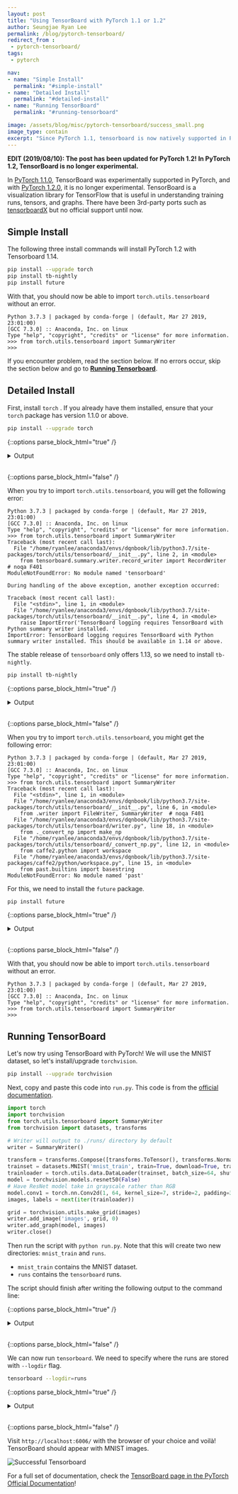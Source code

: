 ```yaml
---
layout: post
title: "Using TensorBoard with PyTorch 1.1 or 1.2"
author: Seungjae Ryan Lee
permalink: /blog/pytorch-tensorboard/
redirect_from :
 - pytorch-tensorboard/
tags:
 - pytorch

nav:
- name: "Simple Install"
  permalink: "#simple-install"
- name: "Detailed Install"
  permalink: "#detailed-install"
- name: "Running TensorBoard"
  permalink: "#running-tensorboard"

image: /assets/blog/misc/pytorch-tensorboard/success_small.png
image_type: contain
excerpt: "Since PyTorch 1.1, tensorboard is now natively supported in PyTorch. This post contains detailed instuctions to install tensorboard."
---
```


**EDIT (2019/08/10): The post has been updated for PyTorch 1.2! In PyTorch 1.2, TensorBoard is no longer experimental.**

In [PyTorch 1.1.0](https://github.com/pytorch/pytorch/releases/tag/v1.1.0), TensorBoard was experimentally supported in PyTorch, and with [PyTorch 1.2.0](https://github.com/pytorch/pytorch/releases/tag/v1.2.0), it is no longer experimental. TensorBoard is a visualization library for TensorFlow that is useful in understanding training runs, tensors, and graphs. There have been 3rd-party ports such as [tensorboardX](https://github.com/lanpa/tensorboardX) but no official support until now.

## Simple Install

The following three install commands will install PyTorch 1.2 with Tensorboard 1.14.

```bash
pip install --upgrade torch
pip install tb-nightly
pip install future
```

With that, you should now be able to import `torch.utils.tensorboard` without an error.

```
Python 3.7.3 | packaged by conda-forge | (default, Mar 27 2019, 23:01:00) 
[GCC 7.3.0] :: Anaconda, Inc. on linux
Type "help", "copyright", "credits" or "license" for more information.
>>> from torch.utils.tensorboard import SummaryWriter
>>>
```

If you encounter problem, read the section below. If no errors occur, skip the section below and go to [**Running Tensorboard**](#running-tensorboard).

## Detailed Install

First, install `torch` . If you already have them installed, ensure that your `torch` package has version 1.1.0 or above.

```bash
pip install --upgrade torch
```

{::options parse_block_html="true" /}

<details><summary markdown="span">Output</summary>
```
Collecting torch
  Downloading https://files.pythonhosted.org/packages/ac/23/a4b5c189dd624411ec84613b717594a00480282b949e3448d189c4aa4e47/torch-1.1.0-cp37-cp37m-manylinux1_x86_64.whl (676.9MB)
     |████████████████████████████████| 676.9MB 18kB/s 
Collecting numpy (from torch)
  Downloading https://files.pythonhosted.org/packages/bb/76/24e9f32c78e6f6fb26cf2596b428f393bf015b63459468119f282f70a7fd/numpy-1.16.3-cp37-cp37m-manylinux1_x86_64.whl (17.3MB)
     |████████████████████████████████| 17.3MB 1.2MB/s 
Installing collected packages: numpy, torch
Successfully installed numpy-1.16.3 torch-1.1.0
```
</details>
<br/>

{::options parse_block_html="false" /}


When you try to import `torch.utils.tensorboard`, you will get the following error:

```
Python 3.7.3 | packaged by conda-forge | (default, Mar 27 2019, 23:01:00) 
[GCC 7.3.0] :: Anaconda, Inc. on linux
Type "help", "copyright", "credits" or "license" for more information.
>>> from torch.utils.tensorboard import SummaryWriter
Traceback (most recent call last):
  File "/home/ryanlee/anaconda3/envs/dqnbook/lib/python3.7/site-packages/torch/utils/tensorboard/__init__.py", line 2, in <module>
    from tensorboard.summary.writer.record_writer import RecordWriter  # noqa F401
ModuleNotFoundError: No module named 'tensorboard'

During handling of the above exception, another exception occurred:

Traceback (most recent call last):
  File "<stdin>", line 1, in <module>
  File "/home/ryanlee/anaconda3/envs/dqnbook/lib/python3.7/site-packages/torch/utils/tensorboard/__init__.py", line 4, in <module>
    raise ImportError('TensorBoard logging requires TensorBoard with Python summary writer installed. '
ImportError: TensorBoard logging requires TensorBoard with Python summary writer installed. This should be available in 1.14 or above.
```

The stable release of `tensorboard` only offers 1.13, so we need to install `tb-nightly`.

```bash
pip install tb-nightly
```

{::options parse_block_html="true" /}

<details><summary markdown="span">Output</summary>
```
Collecting tb-nightly
  Downloading https://files.pythonhosted.org/packages/04/e8/4916104a15bc768a18bda13d18e15d500c01fd1f2fef09920f2e5ff27537/tb_nightly-1.14.0a20190501-py3-none-any.whl (3.1MB)
     |████████████████████████████████| 3.1MB 884kB/s 
Requirement already satisfied: numpy>=1.12.0 in /home/ryanlee/anaconda3/envs/dqnbook/lib/python3.7/site-packages (from tb-nightly) (1.16.3)
Collecting six (from tb-nightly)
  Using cached https://files.pythonhosted.org/packages/73/fb/00a976f728d0d1fecfe898238ce23f502a721c0ac0ecfedb80e0d88c64e9/six-1.12.0-py2.py3-none-any.whl
Requirement already satisfied: wheel>=0.26; python_version >= "3" in /home/ryanlee/anaconda3/envs/dqnbook/lib/python3.7/site-packages (from tb-nightly) (0.33.1)
Collecting absl-py>=0.4 (from tb-nightly)
  Downloading https://files.pythonhosted.org/packages/da/3f/9b0355080b81b15ba6a9ffcf1f5ea39e307a2778b2f2dc8694724e8abd5b/absl-py-0.7.1.tar.gz (99kB)
     |████████████████████████████████| 102kB 4.5MB/s 
Collecting werkzeug>=0.11.15 (from tb-nightly)
  Downloading https://files.pythonhosted.org/packages/18/79/84f02539cc181cdbf5ff5a41b9f52cae870b6f632767e43ba6ac70132e92/Werkzeug-0.15.2-py2.py3-none-any.whl (328kB)
     |████████████████████████████████| 337kB 4.6MB/s 
Collecting protobuf>=3.6.0 (from tb-nightly)
  Downloading https://files.pythonhosted.org/packages/19/a5/ac51df34cdf4739574492ed4903c11dadd72a7bec4a31bb0496f4f50fc19/protobuf-3.7.1-cp37-cp37m-manylinux1_x86_64.whl (1.2MB)
     |████████████████████████████████| 1.2MB 6.0MB/s 
Collecting markdown>=2.6.8 (from tb-nightly)
  Downloading https://files.pythonhosted.org/packages/f5/e4/d8c18f2555add57ff21bf25af36d827145896a07607486cc79a2aea641af/Markdown-3.1-py2.py3-none-any.whl (87kB)
     |████████████████████████████████| 92kB 4.0MB/s 
Collecting grpcio>=1.6.3 (from tb-nightly)
  Downloading https://files.pythonhosted.org/packages/44/3c/0f680a3e2e7720dc1b37bf3163b1f62f0f847dc081a17f2a2f4389e86a38/grpcio-1.20.1-cp37-cp37m-manylinux1_x86_64.whl (2.1MB)
     |████████████████████████████████| 2.2MB 2.3MB/s 
Requirement already satisfied: setuptools in /home/ryanlee/anaconda3/envs/dqnbook/lib/python3.7/site-packages (from protobuf>=3.6.0->tb-nightly) (41.0.1)
Building wheels for collected packages: absl-py
  Building wheel for absl-py (setup.py) ... done
  Stored in directory: /home/ryanlee/.cache/pip/wheels/ee/98/38/46cbcc5a93cfea5492d19c38562691ddb23b940176c14f7b48
Successfully built absl-py
Installing collected packages: absl-py, werkzeug, protobuf, markdown, grpcio, tb-nightly
Successfully installed absl-py-0.7.1 grpcio-1.20.1 markdown-3.1 protobuf-3.7.1 tb-nightly-1.14.0a20190501 werkzeug-0.15.2
```
</details>
<br/>

{::options parse_block_html="false" /}

When you try to import `torch.utils.tensorboard`, you might get the following error:

```
Python 3.7.3 | packaged by conda-forge | (default, Mar 27 2019, 23:01:00) 
[GCC 7.3.0] :: Anaconda, Inc. on linux
Type "help", "copyright", "credits" or "license" for more information.
>>> from torch.utils.tensorboard import SummaryWriter
Traceback (most recent call last):
  File "<stdin>", line 1, in <module>
  File "/home/ryanlee/anaconda3/envs/dqnbook/lib/python3.7/site-packages/torch/utils/tensorboard/__init__.py", line 6, in <module>
    from .writer import FileWriter, SummaryWriter  # noqa F401
  File "/home/ryanlee/anaconda3/envs/dqnbook/lib/python3.7/site-packages/torch/utils/tensorboard/writer.py", line 18, in <module>
    from ._convert_np import make_np
  File "/home/ryanlee/anaconda3/envs/dqnbook/lib/python3.7/site-packages/torch/utils/tensorboard/_convert_np.py", line 12, in <module>
    from caffe2.python import workspace
  File "/home/ryanlee/anaconda3/envs/dqnbook/lib/python3.7/site-packages/caffe2/python/workspace.py", line 15, in <module>
    from past.builtins import basestring
ModuleNotFoundError: No module named 'past'
```

For this, we need to install the `future` package.

```
pip install future
```

{::options parse_block_html="true" /}

<details><summary markdown="span">Output</summary>
```
Collecting future
Installing collected packages: future
Successfully installed future-0.17.1
```
</details>
<br/>

{::options parse_block_html="false" /}

With that, you should now be able to import `torch.utils.tensorboard` without an error.

```
Python 3.7.3 | packaged by conda-forge | (default, Mar 27 2019, 23:01:00) 
[GCC 7.3.0] :: Anaconda, Inc. on linux
Type "help", "copyright", "credits" or "license" for more information.
>>> from torch.utils.tensorboard import SummaryWriter
>>>
```

## Running TensorBoard

Let's now try using TensorBoard with PyTorch! We will use the MNIST dataset, so let's install/upgrade `torchvision`.

```bash
pip install --upgrade torchvision
```

Next, copy and paste this code into `run.py`. This code is from the [official documentation](https://pytorch.org/docs/stable/tensorboard.html).

```python
import torch
import torchvision
from torch.utils.tensorboard import SummaryWriter
from torchvision import datasets, transforms

# Writer will output to ./runs/ directory by default
writer = SummaryWriter()

transform = transforms.Compose([transforms.ToTensor(), transforms.Normalize((0.5,), (0.5,))])
trainset = datasets.MNIST('mnist_train', train=True, download=True, transform=transform)
trainloader = torch.utils.data.DataLoader(trainset, batch_size=64, shuffle=True)
model = torchvision.models.resnet50(False)
# Have ResNet model take in grayscale rather than RGB
model.conv1 = torch.nn.Conv2d(1, 64, kernel_size=7, stride=2, padding=3, bias=False)
images, labels = next(iter(trainloader))

grid = torchvision.utils.make_grid(images)
writer.add_image('images', grid, 0)
writer.add_graph(model, images)
writer.close()
```

Then run the script with `python run.py`. Note that this will create two new directories: `mnist_train` and `runs`.

- `mnist_train` contains the MNIST dataset.
- `runs` contains the `tensorboard` runs.

The script should finish after writing the following output to the command line:

{::options parse_block_html="true" /}

<details><summary markdown="span">Output</summary>
```
Downloading http://yann.lecun.com/exdb/mnist/train-images-idx3-ubyte.gz to mnist_train/MNIST/raw/train-images-idx3-ubyte.gz
100.1%Extracting mnist_train/MNIST/raw/train-images-idx3-ubyte.gz
Downloading http://yann.lecun.com/exdb/mnist/train-labels-idx1-ubyte.gz to mnist_train/MNIST/raw/train-labels-idx1-ubyte.gz
113.5%Extracting mnist_train/MNIST/raw/train-labels-idx1-ubyte.gz
Downloading http://yann.lecun.com/exdb/mnist/t10k-images-idx3-ubyte.gz to mnist_train/MNIST/raw/t10k-images-idx3-ubyte.gz
100.4%Extracting mnist_train/MNIST/raw/t10k-images-idx3-ubyte.gz
Downloading http://yann.lecun.com/exdb/mnist/t10k-labels-idx1-ubyte.gz to mnist_train/MNIST/raw/t10k-labels-idx1-ubyte.gz
180.4%Extracting mnist_train/MNIST/raw/t10k-labels-idx1-ubyte.gz
Processing...
Done!
```
</details>
<br/>

{::options parse_block_html="false" /}

We can now run `tensorboard`. We need to specify where the runs are stored with `--logdir` flag.

```bash
tensorboard --logdir=runs
```

{::options parse_block_html="true" /}

<details><summary markdown="span">Output</summary>
```bash
TensorFlow installation not found - running with reduced feature set.
TensorBoard 1.14.0a20190501 at http://ryanlee-ThinkPad-T430s:6006/ (Press CTRL+C to quit)
```
</details>
<br/>

{::options parse_block_html="false" /}

Visit `http://localhost:6006/` with the browser of your choice and voilà! TensorBoard should appear with MNIST images.

![Successful Tensorboard](/assets/blog/misc/pytorch-tensorboard/success_small.png)

For a full set of documentation, check the [TensorBoard page in the PyTorch Official Documentation](https://pytorch.org/docs/stable/tensorboard.html)!
 